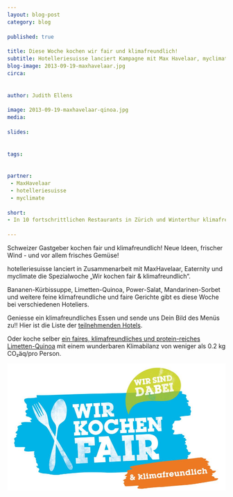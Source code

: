 ```yaml
---
layout: blog-post
category: blog

published: true

title: Diese Woche kochen wir fair und klimafreundlich!
subtitle: Hotelleriesuisse lanciert Kampagne mit Max Havelaar, myclimate und Eaternity.
blog-image: 2013-09-19-maxhavelaar.jpg
circa: 


author: Judith Ellens

image: 2013-09-19-maxhavelaar-qinoa.jpg
media: 

slides:


tags:


partner:
 - MaxHavelaar
 - hotelleriesuisse
 - myclimate

short: 
- In 10 fortschrittlichen Restaurants in Zürich und Winterthur klimafreundlich dinieren.

---
```





Schweizer Gastgeber kochen fair und klimafreundlich!
Neue Ideen, frischer Wind - und vor allem frisches Gemüse!

hotelleriesuisse lanciert in Zusammenarbeit mit MaxHavelaar, Eaternity und myclimate die Spezialwoche „Wir kochen fair & klimafreundlich“.
 
Bananen-Kürbissuppe, Limetten-Quinoa, Power-Salat, Mandarinen-Sorbet und weitere feine klimafreundliche und faire Gerichte gibt es diese Woche bei verschiedenen Hoteliers. 

Geniesse ein klimafreundliches Essen und sende uns Dein Bild des Menüs zu!! Hier ist die Liste der [teilnehmenden Hotels][2]. 

Oder koche selber [ein faires, klimafreundliches und protein-reiches Limetten-Quinoa][1] mit einem wunderbaren Klimabilanz von weniger als 0.2 kg CO₂äq/pro Person.



[1]:http://www.maxhavelaar.ch/de/kochen/fair-kochen/rezept/limetten-quinoa-mit-cashews-tomatensalsa-und-pass/
[2]:http://bit.ly/14eBNZW 



![Kampagne fair&klimafreundlich](/img/blog/2013-09-19-maxhavelaar-logo.jpg "Kampagne fair&klimafreundlich")

